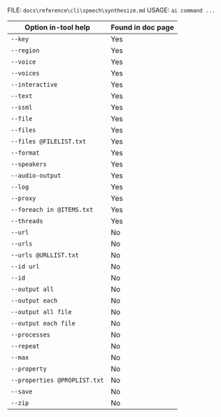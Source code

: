 ﻿FILE: `docs\reference\cli\speech\synthesize.md`
USAGE: `ai command ...`

| Option in-tool help | Found in doc page |
|---------------------|------------------|
| `--key` | Yes |
| `--region` | Yes |
| `--voice` | Yes |
| `--voices` | Yes |
| `--interactive` | Yes |
| `--text` | Yes |
| `--ssml` | Yes |
| `--file` | Yes |
| `--files` | Yes |
| `--files @FILELIST.txt` | Yes |
| `--format` | Yes |
| `--speakers` | Yes |
| `--audio-output` | Yes |
| `--log` | Yes |
| `--proxy` | Yes |
| `--foreach in @ITEMS.txt` | Yes |
| `--threads` | Yes |
| `--url` | No |
| `--urls` | No |
| `--urls @URLLIST.txt` | No |
| `--id url` | No |
| `--id` | No |
| `--output all` | No |
| `--output each` | No |
| `--output all file` | No |
| `--output each file` | No |
| `--processes` | No |
| `--repeat` | No |
| `--max` | No |
| `--property` | No |
| `--properties @PROPLIST.txt` | No |
| `--save` | No |
| `--zip` | No |